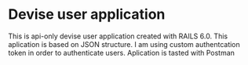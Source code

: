 # Devise user application

This is api-only devise user application created with RAILS 6.0. This aplication is based on JSON structure. I am using custom authentcation token in order to authenticate users. Aplication is tasted with Postman
